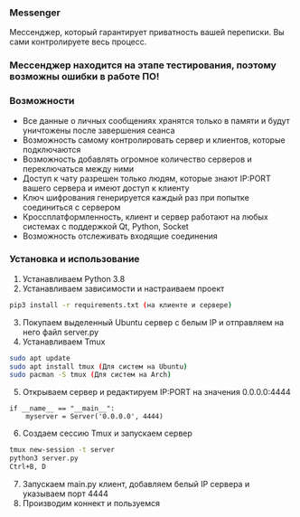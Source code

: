 ### Messenger
Мессенджер, который гарантирует приватность вашей переписки.
Вы сами контролируете весь процесс.

### Мессенджер находится на этапе тестирования, поэтому возможны ошибки в работе ПО!

### Возможности
- Все данные о личных сообщениях хранятся только в памяти и будут уничтожены после завершения сеанса
- Возможность самому контролировать сервер и клиентов, которые подключаются
- Возможность добавлять огромное количество серверов и переключаться между ними
- Доступ к чату разрешен только людям, которые знают IP:PORT вашего сервера и имеют доступ к клиенту
- Ключ шифрования генерируется каждый раз при попытке соединиться с сервером
- Кроссплатформленность, клиент и сервер работают на любых системах с поддержкой Qt, Python, Socket
- Возможность отслеживать входящие соединения

### Установка и использование
1. Устанавливаем Python 3.8
2. Устанавливаем зависимости и настраиваем проект

```sh
pip3 install -r requirements.txt (на клиенте и сервере)
```

3. Покупаем выделенный Ubuntu сервер с белым IP и отправляем на него файл server.py
4. Устанавливаем Tmux

```sh
sudo apt update
sudo apt install tmux (Для систем на Ubuntu)
sudo pacman -S tmux (Для систем на Arch)
```

5. Открываем сервер и редактируем IP:PORT на значения 0.0.0.0:4444

```python3
if __name__ == "__main__":
    myserver = Server('0.0.0.0', 4444)
```

6. Создаем сессию Tmux и запускаем сервер

```sh
tmux new-session -t server
python3 server.py
Ctrl+B, D
```

7. Запускаем main.py клиент, добавляем белый IP сервера и указываем порт 4444
8. Производим коннект и пользуемся

